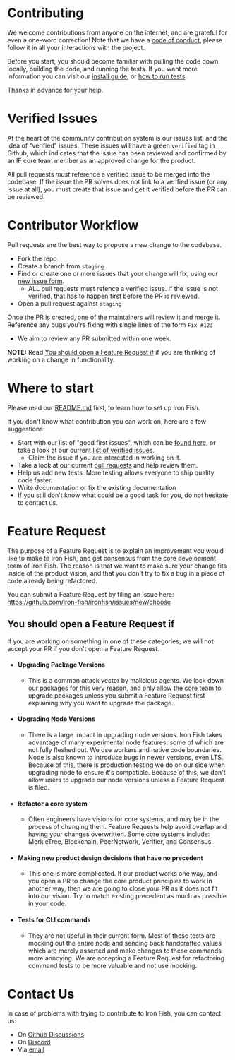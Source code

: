 # Contributing

We welcome contributions from anyone on the internet, and are grateful for even a one-word correction! Note that we have a [code of conduct](./CODE_OF_CONDUCT.md), please follow it in all your interactions with the project.

Before you start, you should become familiar with pulling the code down locally, building the code, and running the tests. If you want more information you can visit our [install guide](https://github.com/iron-fish/ironfish#install), or [how to run tests](https://github.com/iron-fish/ironfish#running-tests).

Thanks in advance for your help.

# Verified Issues

At the heart of the community contribution system is our issues list, and the idea of "verified" issues. These issues will have a green `verified` tag in Github, which indicates that the issue has been reviewed and confirmed by an IF core team member as an approved change for the product.

All pull requests *must* reference a verified issue to be merged into the codebase. If the issue the PR solves does not link to a verified issue (or any issue at all), you must create that issue and get it verified before the PR can be reviewed.

# Contributor Workflow

Pull requests are the best way to propose a new change to the codebase.

- Fork the repo
- Create a branch from `staging`
- Find or create one or more issues that your change will fix, using our [new issue form](https://github.com/iron-fish/ironfish/issues/new/choose).
  - ALL pull requests must refence a verified issue. If the issue is not verified, that has to happen first before the PR is reviewed.
- Open a pull request against `staging`

Once the PR is created, one of the maintainers will review it and merge it. Reference any bugs you're fixing with single lines of the form `Fix #123`
  - We aim to review any PR submitted within one week.

**NOTE:** Read [You should open a Feature Request if](#you-should-open-a-feature-request-if) if you are thinking of working on a change in functionality.

# Where to start

Please read our [README.md](./README.md) first, to learn how to set up Iron Fish.

If you don't know what contribution you can work on, here are a few suggestions:
- Start with our list of "good first issues", which can be [found here](https://github.com/iron-fish/ironfish/contribute), or take a look at our current [list of verified issues](https://github.com/iron-fish/ironfish/issues?q=is%3Aopen+is%3Aissue+label%3Averified). 
  - Claim the issue if you are interested in working on it.
- Take a look at our current [pull requests](https://github.com/iron-fish/ironfish/pulls) and help review them.
- Help us add new tests. More testing allows everyone to ship quality code faster.
- Write documentation or fix the existing documentation
- If you still don't know what could be a good task for you, do not hesitate to contact us.

# Feature Request

The purpose of a Feature Request is to explain an improvement you would like to make to Iron Fish, and get consensus from the core development team of Iron Fish. The reason is that we want to make sure your change fits inside of the product vision, and that you don't try to fix a bug in a piece of code already being refactored.

You can submit a Feature Request by filing an issue here: https://github.com/iron-fish/ironfish/issues/new/choose

## You should open a Feature Request if

If you are working on something in one of these categories, we will not accept your PR if you don't open a Feature Request.

 - #### Upgrading Package Versions
   - This is a common attack vector by malicious agents. We lock down our packages for this very reason, and only allow the core team to upgrade packages unless you submit a Feature Request first explaining why you want to upgrade the package.
 - #### Upgrading Node Versions
   - There is a large impact in upgrading node versions. Iron Fish takes advantage of many experimental node features, some of which are not fully fleshed out. We use workers and native code boundaries. Node is also known to introduce bugs in newer versions, even LTS. Because of this, there is production testing we do on our side when upgrading node to ensure it's compatible. Because of this, we don't allow users to upgrade our node versions unless a Feature Request is filed.
 - #### Refactor a core system
   - Often engineers have visions for core systems, and may be in the process of changing them. Feature Requests help avoid overlap and having your changes overwritten. Some core systems include: MerkleTree, Blockchain, PeerNetwork, Verifier, and Consensus.
 - #### Making new product design decisions that have no precedent
   - This one is more complicated. If our product works one way, and you open a PR to change the core product principles to work in another way, then we are going to close your PR as it does not fit into our vision. Try to match existing precedent as much as possible in your code.
 - #### Tests for CLI commands
   - They are not useful in their current form. Most of these tests are mocking out the entire node and sending back handcrafted values which are merely asserted and make changes to these commands more annoying. We are accepting a Feature Request for refactoring command tests to be more valuable and not use mocking.


# Contact Us

In case of problems with trying to contribute to Iron Fish, you can contact us:
- On [Github Discussions](https://github.com/iron-fish/ironfish/discussions)
- On [Discord](https://discord.gg/ironfish)
- Via [email](mailto:contact@ironfish.network)

